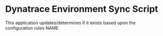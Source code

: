 # Dynatrace Environment Sync Script

This application updates/determines if it exists based upon the configuration rules NAME


